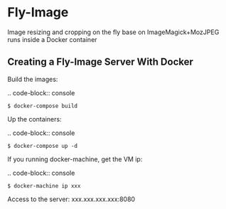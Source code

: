 # Fly-Image
Image resizing and cropping on the fly base on ImageMagick+MozJPEG runs inside a Docker container

Creating a Fly-Image Server With Docker
---------------------------------------

Build the images:

.. code-block:: console

    $ docker-compose build

Up the containers:

.. code-block:: console

    $ docker-compose up -d

If you running docker-machine, get the VM ip:

.. code-block:: console

    $ docker-machine ip xxx


Access to the server: xxx.xxx.xxx.xxx:8080

